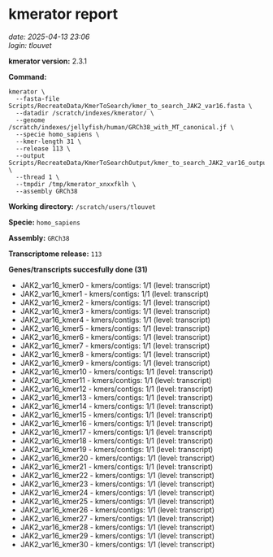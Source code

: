 # kmerator report
*date: 2025-04-13 23:06*  
*login: tlouvet*

**kmerator version:** 2.3.1

**Command:**

```
kmerator \
  --fasta-file Scripts/RecreateData/KmerToSearch/kmer_to_search_JAK2_var16.fasta \
  --datadir /scratch/indexes/kmerator/ \
  --genome /scratch/indexes/jellyfish/human/GRCh38_with_MT_canonical.jf \
  --specie homo_sapiens \
  --kmer-length 31 \
  --release 113 \
  --output Scripts/RecreateData/KmerToSearchOutput/kmer_to_search_JAK2_var16_output \
  --thread 1 \
  --tmpdir /tmp/kmerator_xnxxfklh \
  --assembly GRCh38
```

**Working directory:** `/scratch/users/tlouvet`

**Specie:** `homo_sapiens`

**Assembly:** `GRCh38`

**Transcriptome release:** `113`

**Genes/transcripts succesfully done (31)**

- JAK2_var16_kmer0 - kmers/contigs: 1/1 (level: transcript)
- JAK2_var16_kmer1 - kmers/contigs: 1/1 (level: transcript)
- JAK2_var16_kmer2 - kmers/contigs: 1/1 (level: transcript)
- JAK2_var16_kmer3 - kmers/contigs: 1/1 (level: transcript)
- JAK2_var16_kmer4 - kmers/contigs: 1/1 (level: transcript)
- JAK2_var16_kmer5 - kmers/contigs: 1/1 (level: transcript)
- JAK2_var16_kmer6 - kmers/contigs: 1/1 (level: transcript)
- JAK2_var16_kmer7 - kmers/contigs: 1/1 (level: transcript)
- JAK2_var16_kmer8 - kmers/contigs: 1/1 (level: transcript)
- JAK2_var16_kmer9 - kmers/contigs: 1/1 (level: transcript)
- JAK2_var16_kmer10 - kmers/contigs: 1/1 (level: transcript)
- JAK2_var16_kmer11 - kmers/contigs: 1/1 (level: transcript)
- JAK2_var16_kmer12 - kmers/contigs: 1/1 (level: transcript)
- JAK2_var16_kmer13 - kmers/contigs: 1/1 (level: transcript)
- JAK2_var16_kmer14 - kmers/contigs: 1/1 (level: transcript)
- JAK2_var16_kmer15 - kmers/contigs: 1/1 (level: transcript)
- JAK2_var16_kmer16 - kmers/contigs: 1/1 (level: transcript)
- JAK2_var16_kmer17 - kmers/contigs: 1/1 (level: transcript)
- JAK2_var16_kmer18 - kmers/contigs: 1/1 (level: transcript)
- JAK2_var16_kmer19 - kmers/contigs: 1/1 (level: transcript)
- JAK2_var16_kmer20 - kmers/contigs: 1/1 (level: transcript)
- JAK2_var16_kmer21 - kmers/contigs: 1/1 (level: transcript)
- JAK2_var16_kmer22 - kmers/contigs: 1/1 (level: transcript)
- JAK2_var16_kmer23 - kmers/contigs: 1/1 (level: transcript)
- JAK2_var16_kmer24 - kmers/contigs: 1/1 (level: transcript)
- JAK2_var16_kmer25 - kmers/contigs: 1/1 (level: transcript)
- JAK2_var16_kmer26 - kmers/contigs: 1/1 (level: transcript)
- JAK2_var16_kmer27 - kmers/contigs: 1/1 (level: transcript)
- JAK2_var16_kmer28 - kmers/contigs: 1/1 (level: transcript)
- JAK2_var16_kmer29 - kmers/contigs: 1/1 (level: transcript)
- JAK2_var16_kmer30 - kmers/contigs: 1/1 (level: transcript)
